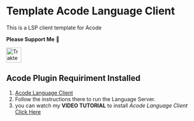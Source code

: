 # Template Acode Language Client

This is a LSP client template for Acode 

  **Please Support Me** 🥺

  <a href="https://trakteer.id/qiubyzhukhi/tip" target="_blank"><img id="wse-buttons-preview" src="https://cdn.trakteer.id/images/embed/trbtn-red-1.png?date=18-11-2023" height="40" style="border:0px;height:40px;" alt="Trakteer Saya"></a>

## Acode Plugin Requiriment Installed
  1. [Acode Language Client](https://acode.app/plugin/acode.language.client) 
  2. Follow the instructions there to run the Language Server.
  3. you can watch my **VIDEO TUTORIAL** to install *Acode Language Client* [Click Here](https://youtu.be/Rc-jvCWHG9E?si=VuY0VCMD2jnn3ptE)
  
